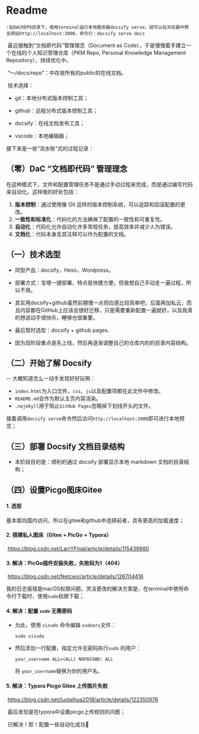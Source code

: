 # Readme
    :在DACREPO目录下，使用terminal运行本地服务器docsify serve，就可以在浏览器中预览网站http://localhost:3000，命令行：docsify serve docs

​	最近接触到“文档即代码”管理理念（Document as Code），于是慢慢着手建立一个在线的个人知识管理仓库（PKM Repo, Personal Knowledge Management Repository），持续优化中。

​	“～/docs/repo”：中存放所有的public的在线文档。

​	技术选择：

- git：本地分布式版本控制工具；

- github：远程分布式版本控制工具；

- docsify：在线文档发布工具；

- vscode：本地编辑器；

  

接下来是一些“流水账”式的过程记录：

## （零）DaC “文档即代码” 管理理念

​	在这种模式下，文件和配置管理任务不是通过手动过程来完成，而是通过编写代码来自动化。这样做的好处包括：

1. **版本控制**：通过使用像 Git 这样的版本控制系统，可以追踪和回滚配置的更改。
2. **一致性和标准化**：代码化的方法确保了配置的一致性和可重复性。
3. **自动化**：代码化允许自动化许多常规任务，提高效率并减少人为错误。
4. **文档化**：代码本身及其注释可以作为配置的文档。

## （一）技术选型

- 同型产品：docsify，Hexo，Wordpress。

- 部署方式：宝塔一键部署，特点是快捷方便，但我想自己手动走一遍过程，所以不用。

- 其实用docsify+github虽然前期慢一点但应感比较简单吧，后面再加私云，而且内容都在GitHub上应该会很好迁移，只是需要重新配置一遍就好，以及我真的想说动手很快乐，睡够也很重要。

- 最后暂时选型：docsify + github pages.

- 因为现阶段重点是先上线，然后再逐渐调整自己的仓库内的的目录内容结构。

## （二）开始了解 Docsify

-- 大概知道怎么一动手发现好好玩啊：

- `index.html`为入口文件，`css`、`js`以及配置项都在此文件中修改。
- `README.md`会作为默认主页内容渲染。
- `.nojekyll`用于阻止`GitHub Pages`忽略掉下划线开头的文件。

接着调用`docsify serve`命令然后访问`http://localhost:3000`即可进行本地预览；


## （三）部署 Docsify 文档目录结构

- 本阶段目的是：顺利的通过 docsify 部署显示本地 markdown 文档的目录结构；

## （四）设置Picgo图床Gitee

#### 1. 选型

​		基本面向国内访问，所以在gitee和github中选择前者，具有更高的加载速度；

#### 2. 搭建私人图床（Gitee + PicGo + Typora）

​		 https://blog.csdn.net/LarrYFinal/article/details/115439860

#### 3. 解决：PicGo插件安装失败，失败码为1（404）

​		https://blog.csdn.net/Netceor/article/details/126704416

​		我的日志报错是macOS权限问题，灵活更改的解决方案是，在terminal中使用命令行下载时，使用`sudo`权限下载；

#### 4. 解决：配置 `sudo` 无需密码

- 为此，使用 `visudo` 命令编辑 `sudoers`文件：

  ```shell
  sudo visudo
  ```

- 然后添加一行配置，指定允许无密码执行`sudo` 的用户：

  ```
  your_username ALL=(ALL) NOPASSWD: ALL
  ```

  将 `your_username`替换为你的用户名。

#### 5. 解决：Typora Picgo Gitee 上传图片失败

​	https://blog.csdn.net/luolaihua2018/article/details/122350976

​	最后发现是在typora中设置picgo上传规则的问题；

​	已解决！耶！配置一些自动化成功🏅

















